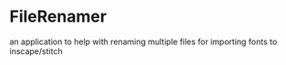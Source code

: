 # FileRenamer
 an application to help with renaming multiple files for importing fonts to inscape/stitch
